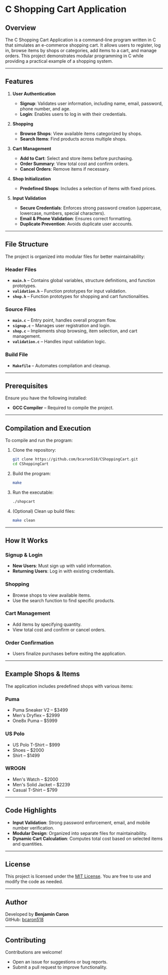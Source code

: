 # C Shopping Cart Application

## Overview
The C Shopping Cart Application is a command-line program written in C that simulates an e-commerce shopping cart. It allows users to register, log in, browse items by shops or categories, add items to a cart, and manage orders. This project demonstrates modular programming in C while providing a practical example of a shopping system.

---

## Features

1. **User Authentication**
   - **Signup**: Validates user information, including name, email, password, phone number, and age.
   - **Login**: Enables users to log in with their credentials.

2. **Shopping**
   - **Browse Shops**: View available items categorized by shops.
   - **Search Items**: Find products across multiple shops.

3. **Cart Management**
   - **Add to Cart**: Select and store items before purchasing.
   - **Order Summary**: View total cost and confirm orders.
   - **Cancel Orders**: Remove items if necessary.

4. **Shop Initialization**
   - **Predefined Shops**: Includes a selection of items with fixed prices.

5. **Input Validation**
   - **Secure Credentials**: Enforces strong password creation (uppercase, lowercase, numbers, special characters).
   - **Email & Phone Validation**: Ensures correct formatting.
   - **Duplicate Prevention**: Avoids duplicate user accounts.

---

## File Structure

The project is organized into modular files for better maintainability:

### Header Files
- **`main.h`** – Contains global variables, structure definitions, and function prototypes.
- **`validation.h`** – Function prototypes for input validation.
- **`shop.h`** – Function prototypes for shopping and cart functionalities.

### Source Files
- **`main.c`** – Entry point, handles overall program flow.
- **`signup.c`** – Manages user registration and login.
- **`shop.c`** – Implements shop browsing, item selection, and cart management.
- **`validation.c`** – Handles input validation logic.

### Build File
- **`Makefile`** – Automates compilation and cleanup.

---

## Prerequisites

Ensure you have the following installed:
- **GCC Compiler** – Required to compile the project.

---

## Compilation and Execution

To compile and run the program:
1. Clone the repository:
   ```bash
   git clone https://github.com/bcaron518/CShoppingCart.git
   cd CShoppingCart
   ```
2. Build the program:
   ```bash
   make
   ```
3. Run the executable:
   ```bash
   ./shopcart
   ```
4. (Optional) Clean up build files:
   ```bash
   make clean
   ```

---

## How It Works

### Signup & Login
- **New Users**: Must sign up with valid information.
- **Returning Users**: Log in with existing credentials.

### Shopping
- Browse shops to view available items.
- Use the search function to find specific products.

### Cart Management
- Add items by specifying quantity.
- View total cost and confirm or cancel orders.

### Order Confirmation
- Users finalize purchases before exiting the application.

---

## Example Shops & Items

The application includes predefined shops with various items:

### Puma
- Puma Sneaker V2 – $3499
- Men's Dryflex – $2999
- One8x Puma – $5999

### US Polo
- US Polo T-Shirt – $999
- Shoes – $2000
- Shirt – $1499

### WROGN
- Men's Watch – $2000
- Men's Solid Jacket – $2239
- Casual T-Shirt – $799

---

## Code Highlights

- **Input Validation**: Strong password enforcement, email, and mobile number verification.
- **Modular Design**: Organized into separate files for maintainability.
- **Dynamic Cart Calculation**: Computes total cost based on selected items and quantities.

---

## License

This project is licensed under the [MIT License](LICENSE). You are free to use and modify the code as needed.

---

## Author

Developed by **Benjamin Caron**  
GitHub: [bcaron518](https://github.com/bcaron518)

---

## Contributing

Contributions are welcome!  
- Open an issue for suggestions or bug reports.
- Submit a pull request to improve functionality.
```
